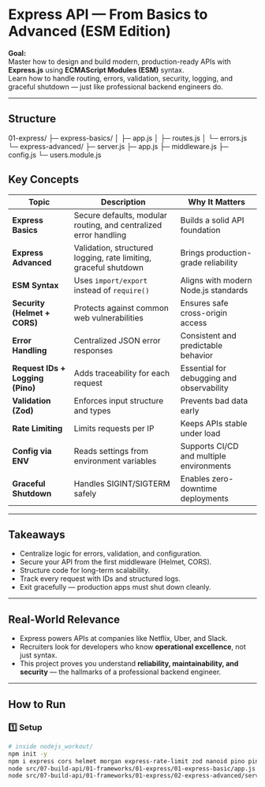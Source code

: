 # Express API — From Basics to Advanced (ESM Edition)

**Goal:**  
Master how to design and build modern, production-ready APIs with **Express.js** using **ECMAScript Modules (ESM)** syntax.  
Learn how to handle routing, errors, validation, security, logging, and graceful shutdown — just like professional backend engineers do.

---

## Structure
01-express/
├─ express-basics/
│ ├─ app.js
│ ├─ routes.js
│ └─ errors.js
└─ express-advanced/
├─ server.js
├─ app.js
├─ middleware.js
├─ config.js
└─ users.module.js

## Key Concepts

| Topic | Description | Why It Matters |
|--------|--------------|----------------|
| **Express Basics** | Secure defaults, modular routing, and centralized error handling | Builds a solid API foundation |
| **Express Advanced** | Validation, structured logging, rate limiting, graceful shutdown | Brings production-grade reliability |
| **ESM Syntax** | Uses `import/export` instead of `require()` | Aligns with modern Node.js standards |
| **Security (Helmet + CORS)** | Protects against common web vulnerabilities | Ensures safe cross-origin access |
| **Error Handling** | Centralized JSON error responses | Consistent and predictable behavior |
| **Request IDs + Logging (Pino)** | Adds traceability for each request | Essential for debugging and observability |
| **Validation (Zod)** | Enforces input structure and types | Prevents bad data early |
| **Rate Limiting** | Limits requests per IP | Keeps APIs stable under load |
| **Config via ENV** | Reads settings from environment variables | Supports CI/CD and multiple environments |
| **Graceful Shutdown** | Handles SIGINT/SIGTERM safely | Enables zero-downtime deployments |

---

## Takeaways
- Centralize logic for errors, validation, and configuration.  
- Secure your API from the first middleware (Helmet, CORS).  
- Structure code for long-term scalability.  
- Track every request with IDs and structured logs.  
- Exit gracefully — production apps must shut down cleanly.  

---

## Real-World Relevance
- Express powers APIs at companies like Netflix, Uber, and Slack.  
- Recruiters look for developers who know **operational excellence**, not just syntax.  
- This project proves you understand **reliability, maintainability, and security** — the hallmarks of a professional backend engineer.

---

## How to Run

### 1️⃣ Setup
```bash
# inside nodejs_workout/
npm init -y
npm i express cors helmet morgan express-rate-limit zod nanoid pino pino-pretty
node src/07-build-api/01-frameworks/01-express/01-express-basic/app.js
node src/07-build-api/01-frameworks/01-express/02-express-advanced/server.js